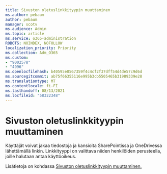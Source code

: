 ```yaml
---
title: Sivuston oletuslinkkityypin muuttaminen
ms.author: pebaum
author: pebaum
manager: scotv
ms.audience: Admin
ms.topic: article
ms.service: o365-administration
ROBOTS: NOINDEX, NOFOLLOW
localization_priority: Priority
ms.collection: Adm_O365
ms.custom:
- "9002578"
- "4996"
ms.openlocfilehash: b40595e0567359f4c4cf2f37dff54d4de57c9d6d
ms.sourcegitcommit: ab75f66355116e995b3cb5505465b31989339e28
ms.translationtype: MT
ms.contentlocale: fi-FI
ms.lasthandoff: 08/13/2021
ms.locfileid: "58322348"
---
```

# <a name="change-the-default-link-type-for-a-site"></a>Sivuston oletuslinkkityypin muuttaminen

Käyttäjät voivat jakaa tiedostoja ja kansioita SharePointissa ja OneDrivessa lähettämällä linkin. Linkkityyppi on valittava niiden henkilöiden perusteella, joille halutaan antaa käyttöoikeus.

Lisätietoja on kohdassa [Sivuston oletuslinkkityypin muuttaminen.](https://docs.microsoft.com/sharepoint/change-default-sharing-link)

